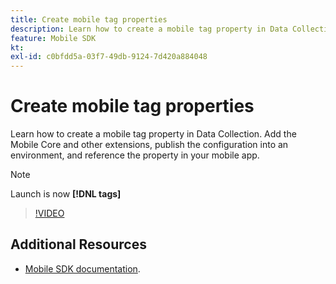 ```yaml
---
title: Create mobile tag properties
description: Learn how to create a mobile tag property in Data Collection. Add the Mobile Core and other extensions, publish the configuration into an environment, and reference the property in your mobile app.
feature: Mobile SDK
kt: 
exl-id: c0bfdd5a-03f7-49db-9124-7d420a884048
---
```

# Create mobile tag properties

Learn how to create a mobile tag property in Data Collection. Add the Mobile Core and other extensions, publish the configuration into an environment, and reference the property in your mobile app.

>[!NOTE]
>
> Launch is now **[!DNL tags]**

>[!VIDEO](https://video.tv.adobe.com/v/26264/?quality=12&learn=on)

## Additional Resources

* [Mobile SDK documentation](https://aep-sdks.gitbook.io/docs/).
